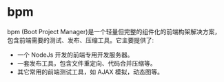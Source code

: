 bpm
===

bpm (Boot Project Manager)是一个轻量但完整的组件化的前端构架解决方案，包含前端需要的测试、发布、压缩工具。它主要提供了: 

- 一个 NodeJs 开发的前端专用开发服务器。
- 一套发布工具，包含文件重定向、代码合并压缩等。
- 其它常用的前端测试工具，如 AJAX 模拟，动态图等。
